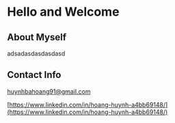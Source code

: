 # Hello and Welcome
## About Myself
adsadasdasdasdasd
## Contact Info
[huynhbahoang91@gmail.com](huynhbahoang91@gmail.com)

[https://www.linkedin.com/in/hoang-huynh-a4bb69148/](https://www.linkedin.com/in/hoang-huynh-a4bb69148/)

